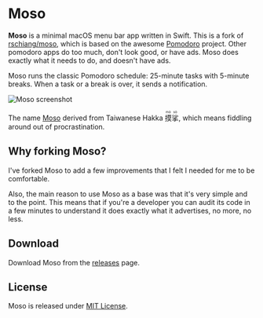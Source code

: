 # Moso

**Moso** is a minimal macOS menu bar app written in Swift. This is a fork of
[rschiang/moso], which is based on the awesome [Pomodoro] project. Other
pomodoro apps do too much, don't look good, or have ads. Moso does exactly what
it needs to do, and doesn't have ads.

Moso runs the classic Pomodoro schedule: 25-minute tasks with 5-minute breaks.
When a task or a break is over, it sends a notification.

![Moso screenshot](docs/screenshot.png)

The name [Moso] derived from Taiwanese Hakka <ruby>摸<rt>mò</rt>挲<rt>sò</rt></ruby>,
which means fiddling around out of procrastination.

## Why forking Moso?

I've forked Moso to add a few improvements that I felt I needed for me to be
comfortable.

Also, the main reason to use Moso as a base was that it's very simple and to
the point. This means that if you're a developer you can audit its code in a
few minutes to understand it does exactly what it advertises, no more, no less.

## Download

Download Moso from the [releases] page.

## License

Moso is released under [MIT License].

[Moso]: https://www.moedict.tw/:摸挲

[rschiang/moso]: https://github.com/rschiang/moso

[Pomodoro]: https://github.com/apas/pomodoro

[releases]: https://github.com/xrubioj/moso/releases

[MIT License]: LICENSE.md

